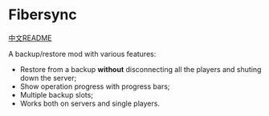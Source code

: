 # Fibersync

[中文README](README_zh.md)

A backup/restore mod with various features:

* Restore from a backup **without** disconnecting all the players and shuting down the server;
* Show operation progress with progress bars;
* Multiple backup slots;
* Works both on servers and single players.

